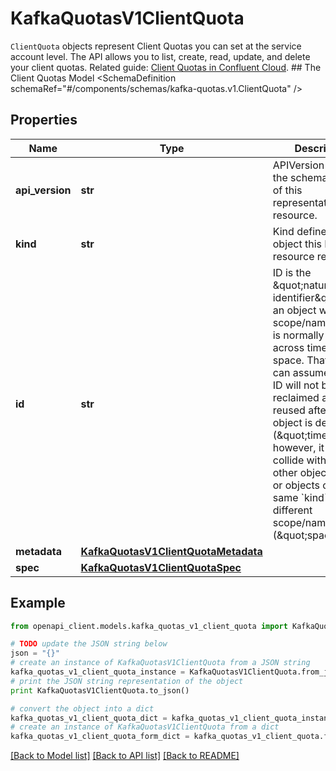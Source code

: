 # KafkaQuotasV1ClientQuota

`ClientQuota` objects represent Client Quotas you can set at the service account level.  The API allows you to list, create, read, update, and delete your client quotas.   Related guide: [Client Quotas in Confluent Cloud](https://docs.confluent.io/cloud/current/clusters/client-quotas.html).  ## The Client Quotas Model <SchemaDefinition schemaRef=\"#/components/schemas/kafka-quotas.v1.ClientQuota\" />

## Properties
Name | Type | Description | Notes
------------ | ------------- | ------------- | -------------
**api_version** | **str** | APIVersion defines the schema version of this representation of a resource. | [optional] [readonly] 
**kind** | **str** | Kind defines the object this REST resource represents. | [optional] [readonly] 
**id** | **str** | ID is the \&quot;natural identifier\&quot; for an object within its scope/namespace; it is normally unique across time but not space. That is, you can assume that the ID will not be reclaimed and reused after an object is deleted (\&quot;time\&quot;); however, it may collide with IDs for other object &#x60;kinds&#x60; or objects of the same &#x60;kind&#x60; within a different scope/namespace (\&quot;space\&quot;). | [optional] [readonly] 
**metadata** | [**KafkaQuotasV1ClientQuotaMetadata**](KafkaQuotasV1ClientQuotaMetadata.md) |  | [optional] 
**spec** | [**KafkaQuotasV1ClientQuotaSpec**](KafkaQuotasV1ClientQuotaSpec.md) |  | [optional] 

## Example

```python
from openapi_client.models.kafka_quotas_v1_client_quota import KafkaQuotasV1ClientQuota

# TODO update the JSON string below
json = "{}"
# create an instance of KafkaQuotasV1ClientQuota from a JSON string
kafka_quotas_v1_client_quota_instance = KafkaQuotasV1ClientQuota.from_json(json)
# print the JSON string representation of the object
print KafkaQuotasV1ClientQuota.to_json()

# convert the object into a dict
kafka_quotas_v1_client_quota_dict = kafka_quotas_v1_client_quota_instance.to_dict()
# create an instance of KafkaQuotasV1ClientQuota from a dict
kafka_quotas_v1_client_quota_form_dict = kafka_quotas_v1_client_quota.from_dict(kafka_quotas_v1_client_quota_dict)
```
[[Back to Model list]](../ccloud/README.md#documentation-for-models) [[Back to API list]](../ccloud/README.md#documentation-for-api-endpoints) [[Back to README]](../ccloud/README.md)


